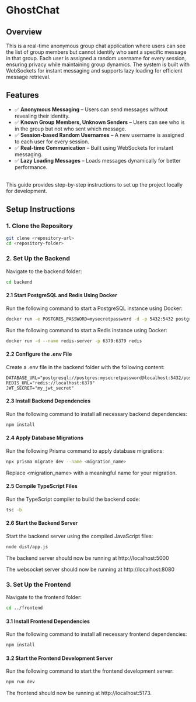# GhostChat

## Overview
This is a real-time anonymous group chat application where users can see the list of group members but cannot identify who sent a specific message in that group. Each user is assigned a random username for every session, ensuring privacy while maintaining group dynamics. The system is built with WebSockets for instant messaging and supports lazy loading for efficient message retrieval.

## Features  
- ✅ **Anonymous Messaging** – Users can send messages without revealing their identity.  
- ✅ **Known Group Members, Unknown Senders** – Users can see who is in the group but not who sent which message.  
- ✅ **Session-based Random Usernames** – A new username is assigned to each user for every session.  
- ✅ **Real-time Communication** – Built using WebSockets for instant messaging.  
- ✅ **Lazy Loading Messages** – Loads messages dynamically for better performance.
  
<br>
This guide provides step-by-step instructions to set up the project locally for development.

## Setup Instructions

### 1. Clone the Repository

```bash
git clone <repository-url>
cd <repository-folder>
```

### 2. Set Up the Backend
Navigate to the backend folder:

```bash
cd backend
```

#### 2.1 Start PostgreSQL and Redis Using Docker
Run the following command to start a PostgreSQL instance using Docker:

```bash
docker run -e POSTGRES_PASSWORD=mysecretpassword -d -p 5432:5432 postgres
```

Run the following command to start a Redis instance using Docker:

```bash
docker run -d --name redis-server -p 6379:6379 redis
```

#### 2.2 Configure the .env File
Create a .env file in the backend folder with the following content:

```
DATABASE_URL="postgresql://postgres:mysecretpassword@localhost:5432/postgres"
REDIS_URL="redis://localhost:6379"
JWT_SECRET="my_jwt_secret"
```

#### 2.3 Install Backend Dependencies
Run the following command to install all necessary backend dependencies:

```bash
npm install
```

#### 2.4 Apply Database Migrations
Run the following Prisma command to apply database migrations:

```bash
npx prisma migrate dev --name <migration_name>
```
Replace <migration_name> with a meaningful name for your migration.

#### 2.5 Compile TypeScript Files
Run the TypeScript compiler to build the backend code:

```bash
tsc -b
```

#### 2.6 Start the Backend Server
Start the backend server using the compiled JavaScript files:

```bash
node dist/app.js
```
The backend server should now be running at http://localhost:5000

The websocket server should now be running at http://localhost:8080

### 3. Set Up the Frontend

Navigate to the frontend folder:
```bash
cd ../frontend
```

#### 3.1 Install Frontend Dependencies

Run the following command to install all necessary frontend dependencies:

```bash
npm install
```

#### 3.2 Start the Frontend Development Server

Run the following command to start the frontend development server:

```bash
npm run dev
```
The frontend should now be running at http://localhost:5173.
